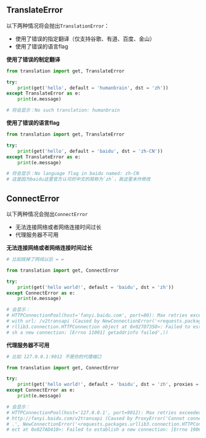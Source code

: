 ## TranslateError

以下两种情况将会抛出`TranslationError`：
* 使用了错误的指定翻译（仅支持谷歌、有道、百度、金山）
* 使用了错误的语言flag

**使用了错误的制定翻译**

```python
from translation import get, TranslateError

try:
    print(get('hello', default = 'humanbrain', dst = 'zh'))
except TranslateError as e:
    print(e.message)

# 将会显示：No such translation: humanbrain
```

**使用了错误的语言flag**

```python
from translation import get, TranslateError

try:
    print(get('hello', default = 'baidu', dst = 'zh-CN'))
except TranslateError as e:
    print(e.message)

# 将会显示：No language flag in baidu named: zh-CN
# 这是因为baidu这里官方认可的中文的简称为`zh`，我这里未作修改
```

## ConnectError

以下两种情况会抛出`ConnectError`
* 无法连接网络或者网络连接时间过长
* 代理服务器不可用

**无法连接网络或者网络连接时间过长**

```python
# 比如拔掉了网线以后 = =

from translation import get, ConnectError

try:
    print(get('hello world!', default = 'baidu', dst = 'zh'))
except ConnectError as e:
    print(e.message)

# 会显示：
# HTTPConnectionPool(host='fanyi.baidu.com', port=80): Max retries exceeded
# with url: /v2transapi (Caused by NewConnectionError('<requests.packages.u
# rllib3.connection.HTTPConnection object at 0x027D7350>: Failed to establi
# sh a new connection: [Errno 11001] getaddrinfo failed',))
```

**代理服务器不可用**

```python
# 比如 127.0.0.1:9012 不是你的代理端口

from translation import get, ConnectError

try:
    print(get('hello world!', default = 'baidu', dst = 'zh', proxies = {'http': '127.0.0.1:9012'}))
except ConnectError as e:
    print(e.message)

# 会显示：
# HTTPConnectionPool(host='127.0.0.1', port=9012): Max retries exceeded with url:
# http://fanyi.baidu.com/v2transapi (Caused by ProxyError('Cannot connect to proxy
# .', NewConnectionError('<requests.packages.urllib3.connection.HTTPConnection obj
# ect at 0x027AD410>: Failed to establish a new connection: [Errno 10061] ',)))
```
